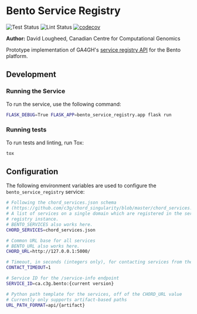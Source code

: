# Bento Service Registry

![Test Status](https://github.com/bento-platform/bento_service_registry/workflows/Test/badge.svg)
![Lint Status](https://github.com/bento-platform/bento_service_registry/workflows/Lint/badge.svg)
[![codecov](https://codecov.io/gh/bento-platform/bento_service_registry/branch/master/graph/badge.svg)](https://codecov.io/gh/bento-platform/bento_service_registry)

**Author:** David Lougheed, Canadian Centre for Computational Genomics

Prototype implementation of GA4GH's [service registry API](https://github.com/ga4gh-discovery/ga4gh-service-registry/)
for the Bento platform.

## Development

### Running the Service

To run the service, use the following command:

```bash
FLASK_DEBUG=True FLASK_APP=bento_service_registry.app flask run
```

### Running tests

To run tests and linting, run Tox:

```bash
tox
```

## Configuration

The following environment variables are used to configure the 
`bento_service_registry` service:

```bash
# Following the chord_services.json schema
# (https://github.com/c3g/chord_singularity/blob/master/chord_services.schema.json)
# A list of services on a single domain which are registered in the service
# registry instance.
# BENTO_SERVICES also works here.
CHORD_SERVICES=chord_services.json

# Common URL base for all services
# BENTO_URL also works here.
CHORD_URL=http://127.0.0.1:5000/

# Timeout, in seconds (integers only), for contacting services from the JSON
CONTACT_TIMEOUT=1

# Service ID for the /service-info endpoint
SERVICE_ID=ca.c3g.bento:{current version}

# Python path template for the services, off of the CHORD_URL value
# Currently only supports artifact-based paths
URL_PATH_FORMAT=api/{artifact}
```
